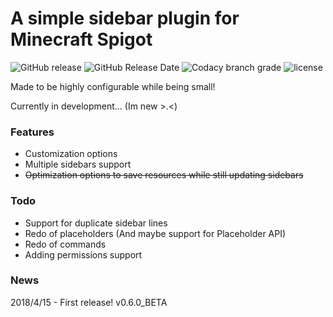 # A simple sidebar plugin for Minecraft Spigot
![GitHub release](https://img.shields.io/github/release/flintintoe/SimpleSidebar.svg?style=for-the-badge)   ![GitHub Release Date](https://img.shields.io/github/release-date/flintintoe/SimpleSidebar.svg?style=flat-square?label=Last_release)   ![Codacy branch grade](https://img.shields.io/codacy/grade/ad2a5c3320dd43cbad38ba13a85f8a66/release.svg?style=flat-square)   ![license](https://img.shields.io/github/license/flintintoe/SimpleSidebar.svg?style=flat-square) 


Made to be highly configurable while being small!

Currently in development... (Im new >.<)

### Features
- Customization options
- Multiple sidebars support
- ~~Optimization options to save resources while still updating sidebars~~

### Todo
- Support for duplicate sidebar lines
- Redo of placeholders (And maybe support for Placeholder API)
- Redo of commands
- Adding permissions support

### News
2018/4/15 - First release! v0.6.0_BETA

